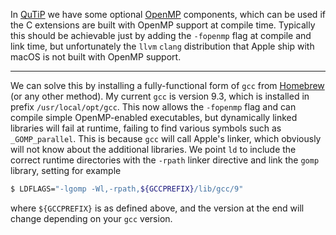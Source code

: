 In [QuTiP][qutip] we have some optional [OpenMP][omp] components, which can be
used if the C extensions are built with OpenMP support at compile time.
Typically this should be achievable just by adding the `-fopenmp` flag at
compile and link time, but unfortunately the `llvm` `clang` distribution that
Apple ship with macOS is not built with OpenMP support.

---

We can solve this by installing a fully-functional form of `gcc` from
[Homebrew][homebrew] (or any other method).  My current `gcc` is version 9.3,
which is installed in prefix `/usr/local/opt/gcc`.  This now allows the
`-fopenmp` flag and can compile simple OpenMP-enabled executables, but
dynamically linked libraries will fail at runtime, failing to find various
symbols such as `_GOMP_parallel`.  This is because `gcc` will call Apple's
linker, which obviously will not know about the additional libraries.  We point
`ld` to include the correct runtime directories with the `-rpath` linker
directive and link the `gomp` library, setting for example
```bash
$ LDFLAGS="-lgomp -Wl,-rpath,${GCCPREFIX}/lib/gcc/9"
```
where `${GCCPREFIX}` is as defined above, and the version at the end will change
depending on your `gcc` version.


[qutip]: http://qutip.org
[omp]: https://www.openmp.org
[homebrew]: https://brew.sh
